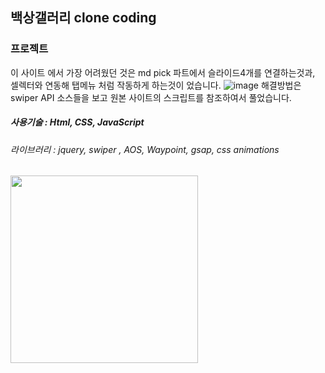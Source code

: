 ## 백상갤러리 clone coding

### 프로젝트
이 사이트 에서 가장 어려웠던 것은 md pick 파트에서 슬라이드4개를 연결하는것과, 셀렉터와 연동해 탭메뉴 처럼 작동하게 하는것이 었습니다.
![image](https://user-images.githubusercontent.com/107607247/196359044-78c1d8e2-ec07-405b-b6bd-0af000eb182c.png)
해결방법은 swiper API 소스들을 보고 원본 사이트의 스크립트를 참조하여서 풀었습니다.


##### 사용기술 : Html, CSS, JavaScript
###### 라이브러리 : jquery, swiper , AOS, Waypoint, gsap, css animations

<img src="https://user-images.githubusercontent.com/107607247/196354523-5b94d688-7f42-4447-8bbf-813f424d79e3.png"  width="300px">




